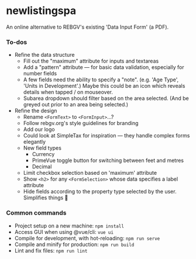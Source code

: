 # newlistingspa

An online alternative to REBGV's existing 'Data Input Form' (a PDF).

### To-dos

* Refine the data structure
  * Fill out the "maximum" attribute for inputs and textareas
  * Add a "pattern" attribute — for basic data validation, especially for number fields
  * A few fields need the ability to specify a "note". (e.g. 'Age Type', 'Units in Development'.) Maybe this could be an icon which reveals details when tapped / on mouseover.
  * Subarea dropdown should filter based on the area selected. (And be greyed out prior to an area being selected.)
* Refine the design
  * Rename `<FormText>` to `<FormInput>`...?
  * Follow rebgv.org's style guidelines for branding
  * Add our logo
  * Could look at SimpleTax for inspiration — they handle complex forms elegantly
  * New field types
    * Currency
    * PrimeVue toggle button for switching between feet and metres
    * Decimal
  * Limit checkbox selection based on 'maximum' attribute
  * Show `<h2>` for any `<FormSelection>` whose data specifies a label attribute
  * Hide fields according to the property type selected by the user. Simplifies things 🙂

### Common commands

* Project setup on a new machine: `npm install`
* Access GUI when using @vue/cli: `vue ui`
* Compile for development, with hot-reloading: `npm run serve`
* Compile and minify for production: `npm run build`
* Lint and fix files: `npm run lint`

